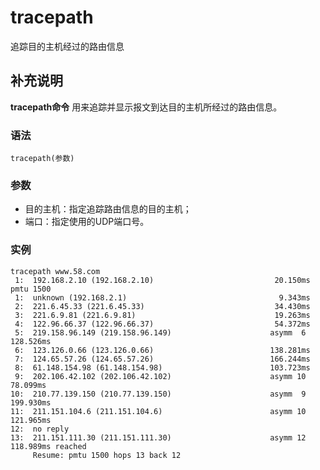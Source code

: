 tracepath
===

追踪目的主机经过的路由信息

## 补充说明

**tracepath命令** 用来追踪并显示报文到达目的主机所经过的路由信息。

###  语法

```shell
tracepath(参数)
```

###  参数

*   目的主机：指定追踪路由信息的目的主机；
*   端口：指定使用的UDP端口号。

###  实例

```shell
tracepath www.58.com
 1:  192.168.2.10 (192.168.2.10)                           20.150ms pmtu 1500
 1:  unknown (192.168.2.1)                                  9.343ms
 2:  221.6.45.33 (221.6.45.33)                             34.430ms
 3:  221.6.9.81 (221.6.9.81)                               19.263ms
 4:  122.96.66.37 (122.96.66.37)                           54.372ms
 5:  219.158.96.149 (219.158.96.149)                      asymm  6 128.526ms
 6:  123.126.0.66 (123.126.0.66)                          138.281ms
 7:  124.65.57.26 (124.65.57.26)                          166.244ms
 8:  61.148.154.98 (61.148.154.98)                        103.723ms
 9:  202.106.42.102 (202.106.42.102)                      asymm 10  78.099ms
10:  210.77.139.150 (210.77.139.150)                      asymm  9 199.930ms
11:  211.151.104.6 (211.151.104.6)                        asymm 10 121.965ms
12:  no reply
13:  211.151.111.30 (211.151.111.30)                      asymm 12 118.989ms reached
     Resume: pmtu 1500 hops 13 back 12
```


<!-- Linux命令行搜索引擎：https://jaywcjlove.github.io/linux-command/ -->